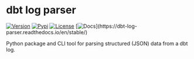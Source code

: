 # dbt log parser

[![Version](https://img.shields.io/pypi/v/dbt_log_parser.svg)](https://github.com/mdzhang/dbt_log_parser)
[![Pypi](https://img.shields.io/pypi/v/dbt_log_parser.svg)](https://pypi.org/project/dbt_log_parser)
[![License](https://img.shields.io/github/license/mdzhang/dbt_log_parser.svg)](LICENSE.md)
[![Docs](https://readthedocs.org/projects/dbt-log-parser/badge/?)](https://dbt-log-parser.readthedocs.io/en/stable/)

Python package and CLI tool for parsing structured (JSON) data from a dbt log.
